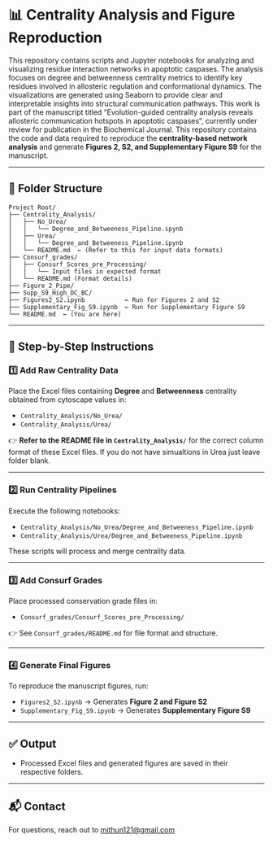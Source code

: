 
# 📊 Centrality Analysis and Figure Reproduction
This repository contains scripts and Jupyter notebooks for analyzing and visualizing residue interaction networks in apoptotic caspases. The analysis focuses on degree and betweenness centrality metrics to identify key residues involved in allosteric regulation and conformational dynamics.
The visualizations are generated using Seaborn to provide clear and interpretable insights into structural communication pathways.
This work is part of the manuscript titled “Evolution-guided centrality analysis reveals allosteric communication hotspots in apoptotic caspases”, currently under review for publication in the Biochemical Journal.
This repository contains the code and data required to reproduce the **centrality-based network analysis** and generate **Figures 2, S2, and Supplementary Figure S9** for the manuscript.

---

## 📁 Folder Structure

```
Project Root/
├── Centrality_Analysis/
│   ├── No_Urea/
│   │   └── Degree_and_Betweeness_Pipeline.ipynb
│   ├── Urea/
│   │   └── Degree_and_Betweeness_Pipeline.ipynb
│   └── README.md  ← (Refer to this for input data formats)
├── Consurf_grades/
│   ├── Consurf_Scores_pre_Processing/
│   │   └── Input files in expected format
│   └── README.md (Format details)
├── Figure_2_Pipe/
├── Supp_S9_High_DC_BC/
├── Figures2_S2.ipynb           ← Run for Figures 2 and S2
├── Supplementary_Fig_S9.ipynb  ← Run for Supplementary Figure S9
└── README.md  ← (You are here)
```

---

## 🧾 Step-by-Step Instructions

### 1️⃣ Add Raw Centrality Data

Place the Excel files containing **Degree** and **Betweenness** centrality obtained from cytoscape values in:

- `Centrality_Analysis/No_Urea/`
- `Centrality_Analysis/Urea/`

👉 **Refer to the README file in `Centrality_Analysis/`** for the correct column format of these Excel files. If you do not have simualtions in Urea just leave folder blank. 

---

### 2️⃣ Run Centrality Pipelines

Execute the following notebooks:

- `Centrality_Analysis/No_Urea/Degree_and_Betweeness_Pipeline.ipynb`
- `Centrality_Analysis/Urea/Degree_and_Betweeness_Pipeline.ipynb`

These scripts will process and merge centrality data.

---

### 3️⃣ Add Consurf Grades

Place processed conservation grade files in:

- `Consurf_grades/Consurf_Scores_pre_Processing/`

👉 See `Consurf_grades/README.md` for file format and structure.

---

### 4️⃣ Generate Final Figures

To reproduce the manuscript figures, run:

- `Figures2_S2.ipynb` → Generates **Figure 2 and Figure S2**
- `Supplementary_Fig_S9.ipynb` → Generates **Supplementary Figure S9**

---

## ✅ Output

- Processed Excel files and generated figures are saved in their respective folders.

---

## 📬 Contact

For questions, reach out to mithun121@gmail.com
